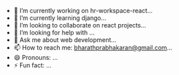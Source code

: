 - 🔭 I’m currently working on hr-workspace-react...
- 🌱 I’m currently learning django...
- 👯 I’m looking to collaborate on react projects...
- 🤔 I’m looking for help with ...
- 💬 Ask me about web development...
- 📫 How to reach me: bharathprabhakaran@gmail.com...
- 😄 Pronouns: ...
- ⚡ Fun fact: ...

